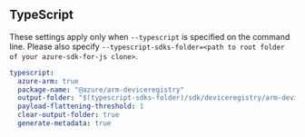 ## TypeScript

These settings apply only when `--typescript` is specified on the command line.
Please also specify `--typescript-sdks-folder=<path to root folder of your azure-sdk-for-js clone>`.

``` yaml $(typescript)
typescript:
  azure-arm: true
  package-name: "@azure/arm-deviceregistry"
  output-folder: "$(typescript-sdks-folder)/sdk/deviceregistry/arm-deviceregistry"
  payload-flattening-threshold: 1
  clear-output-folder: true
  generate-metadata: true
```
